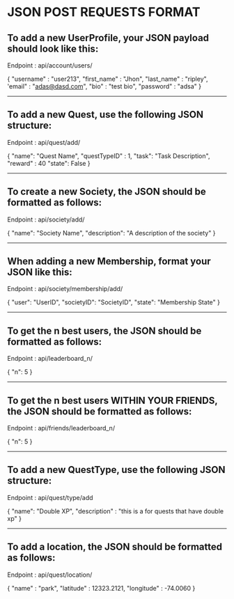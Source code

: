 # JSON POST REQUESTS FORMAT

## To add a new UserProfile, your JSON payload should look like this:

Endpoint : api/account/users/

{
  "username" : "user213",
  "first_name" : "Jhon",
  "last_name" : "ripley",
  'email" : "adas@dasd.com",
  "bio" : "test bio",
  "password" : "adsa"
}

---------------------------------------------------------------------------

## To add a new Quest, use the following JSON structure:

Endpoint : api/quest/add/

{
  "name": "Quest Name",
  "questTypeID" : 1,
  "task": "Task Description",
  "reward" : 40
  "state": False
}

----------------------------------------------------------------------------

## To create a new Society, the JSON should be formatted as follows:

Endpoint : api/society/add/

{
  "name": "Society Name",
  "description": "A description of the society"
}

----------------------------------------------------------------------------------

## When adding a new Membership, format your JSON like this:

Endpoint : api/society/membership/add/

{
  "user": "UserID",
  "societyID": "SocietyID",
  "state": "Membership State"
}

------------------------------------------------------------------------------------

## To get the n best users, the JSON should be formatted as follows:

Endpoint : api/leaderboard_n/

{
  "n": 5
}

------------------------------------------------------------------------------------

## To get the n best users WITHIN YOUR FRIENDS, the JSON should be formatted as follows:

Endpoint : api/friends/leaderboard_n/

{
  "n": 5
}

------------------------------------------------------------------------------------

## To add a new QuestType, use the following JSON structure:

Endpoint : api/quest/type/add

{
  "name": "Double XP",
  "description" : "this is a for quests that have double xp"
}

-------------------------------------------------------------------------------------

## To add a location, the JSON should be formatted as follows:

Endpoint : api/quest/location/

{
  "name" : "park",
  "latitude" : 12323.2121,
  "longitude" : -74.0060
}

